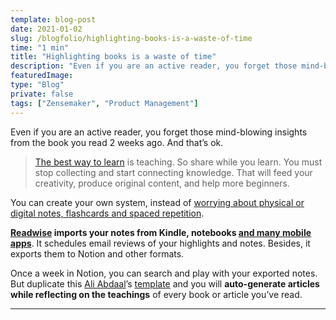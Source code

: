 ```yaml
---
template: blog-post
date: 2021-01-02
slug: /blogfolio/highlighting-books-is-a-waste-of-time
time: "1 min"
title: "Highlighting books is a waste of time"
description: "Even if you are an active reader, you forget those mind-blowing insights from the book you read 2 weeks ago. And that’s ok."
featuredImage:
type: "Blog"
private: false
tags: ["Zensemaker", "Product Management"]
---
```


Even if you are an active reader, you forget those mind-blowing insights from the book you read 2 weeks ago. And that’s ok.

> [The best way to learn](https://digest.bps.org.uk/2018/05/04/learning-by-teaching-others-is-extremely-effective-a-new-study-tested-a-key-reason-why/#:~:text=Students%20who%20spend%20time%20teaching,retain%20what%20they've%20learned.) is teaching. So share while you learn. You must stop collecting and start connecting knowledge. That will feed your creativity, produce original content, and help more beginners.

You can create your own system, instead of [worrying about physical or digital notes, flashcards and spaced repetition](https://www.youtube.com/watch?v=QUndnWBR0A0).

**[Readwise](https://readwise.io/i/antonio52) imports your notes from Kindle, notebooks [and many mobile apps](https://www.youtube.com/watch?v=lhpY1frNqdA)**. It schedules email reviews of your highlights and notes. Besides, it exports them to Notion and other formats.

Once a week in Notion, you can search and play with your exported notes. But duplicate this [Ali Abdaal](https://medium.com/u/b6cdcdab26dd)’s [template](https://www.notion.so/Ali-s-Book-Notes-11994df9047f4b589d5cfa7b961fcfa5) and you will **auto-generate articles while reflecting on the teachings** of every book or article you’ve read.

---
